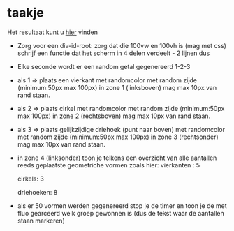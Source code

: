 # taakje

Het resultaat kunt u [hier](https://fe-cc-taakje.surge.sh) vinden

- Zorg voor een div-id-root: zorg dat die 100vw en 100vh is (mag met css)
  schrijf een functie dat het scherm in 4 delen verdeelt - 2 lijnen dus
- Elke seconde wordt er een random getal gegenereerd 1-2-3
- als 1 => plaats een vierkant met randomcolor met random zijde (minimum:50px max 100px) in zone 1 (linksboven) mag max 10px van rand staan.
- als 2 => plaats cirkel met randomcolor met random zijde (minimum:50px max 100px) in zone 2 (rechtsboven) mag max 10px van rand staan.
- als 3 => plaats gelijkzijdige driehoek (punt naar boven) met randomcolor met random zijde (minimum:50px max 100px) in zone 3 (rechtsonder) mag max 10px van rand staan.
- in zone 4 (linksonder) toon je telkens een overzicht van alle aantallen reeds geplaatste geometriche vormen zoals hier:
  vierkanten : 5
  
  cirkels: 3
  
  driehoeken: 8

- als er 50 vormen werden gegenereerd stop je de timer en toon je de met fluo gearceerd welk groep gewonnen is (dus de tekst waar de aantallen staan markeren)
